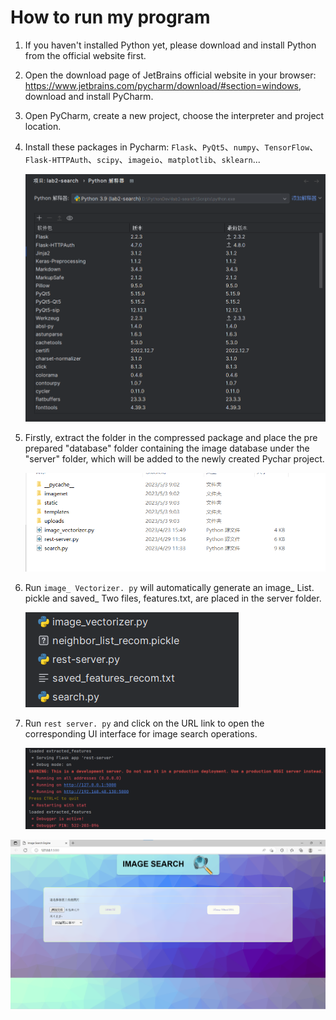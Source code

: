# How to run my program

1. If you haven't installed Python yet, please download and install Python from the official website first.

2. Open the download page of JetBrains official website in your browser: https://www.jetbrains.com/pycharm/download/#section=windows, download and install PyCharm.

3. Open PyCharm, create a new project, choose the interpreter and project location.

4. Install these packages in Pycharm: `Flask`、`PyQt5`、`numpy`、`TensorFlow`、`Flask-HTTPAuth`、`scipy`、`imageio`、`matplotlib`、`sklearn`...

   ![search1](../images/search1.png)

5. Firstly, extract the folder in the compressed package and place the pre prepared "database" folder containing the image database under the "server" folder, which will be added to the newly created Pychar project.

   ![search2](../images/search2.png)

6. Run `image_ Vectorizer. py` will automatically generate an image_ List. pickle and saved_ Two files, features.txt, are placed in the server folder.

   ![search3](../images/search3.png)

7. Run `rest server. py` and click on the URL link to open the corresponding UI interface for image search operations.

   ![search4](../images/search4.png)

![search5](../images/search5.png)

